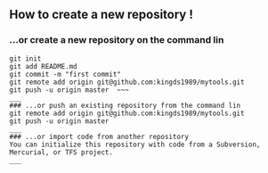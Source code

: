 ## How to create a new repository !

### ...or create a new repository on the command lin
~~~echo "# mytools" >> README.md  
git init  
git add README.md  
git commit -m "first commit"  
git remote add origin git@github.com:kingds1989/mytools.git  
git push -u origin master  ~~~
___
### ...or push an existing repository from the command lin
git remote add origin git@github.com:kingds1989/mytools.git  
git push -u origin master  
___
### ...or import code from another repository
You can initialize this repository with code from a Subversion, Mercurial, or TFS project.  
___
